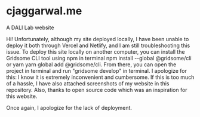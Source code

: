 # cjaggarwal.me
A DALI Lab website

Hi! Unfortunately, although my site deployed locally, I have been unable to deploy it both through Vercel and Netlify, and I am still troubleshooting this issue. To deploy this site locally on another computer, you can install the Gridsome CLI tool using npm in terminal npm install --global @gridsome/cli or yarn yarn global add @gridsome/cli. From there, you can open the project in terminal and run "gridsome develop" in terminal. I apologize for this: I know it is extremely inconvenient and cumbersome. If this is too much of a hassle, I have also attached screenshots of my website in this repository. Also, thanks to open source code which was an inspiration for this website.

Once again, I apologize for the lack of deployment.
